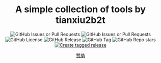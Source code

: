 <div align="center">

# A simple collection of tools by tianxiu2b2t

![GitHub Issues or Pull Requests](https://img.shields.io/github/issues-pr/tianxiu2b2t/py-tianxiu2b2t)
![GitHub Issues or Pull Requests](https://img.shields.io/github/issues/tianxiu2b2t/py-tianxiu2b2t)
![GitHub License](https://img.shields.io/github/license/tianxiu2b2t/py-tianxiu2b2t)
![GitHub Release](https://img.shields.io/github/v/release/tianxiu2b2t/py-tianxiu2b2t)
![GitHub Tag](https://img.shields.io/github/v/tag/tianxiu2b2t/py-tianxiu2b2t)
![GitHub Repo stars](https://img.shields.io/github/stars/tianxiu2b2t/py-tianxiu2b2t)
[![Create tagged release](https://github.com/tianxiu2b2t/py-tianxiu2b2t/actions/workflows/build_and_publish.yml/badge.svg)](https://github.com/tianxiu2b2t/py-tianxiu2b2t/actions/workflows/pipy.yaml)

[赞助](https://afdian.net/a/atianxiua)
